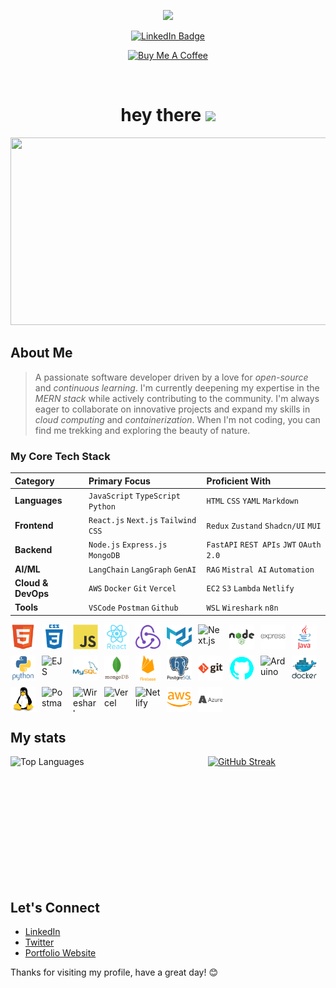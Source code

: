 
<p align="center"><img src="https://media.giphy.com/media/M9gbBd9nbDrOTu1Mqx/giphy.gif" width="100"/></p>
<p align="center">
<a href="https://www.linkedin.com/in/gopendranath-sasmal-58a321205"><img src="https://img.shields.io/badge/LinkedIn-blue?style=for-the-badge&logo=linkedin&logoColor=white" alt="LinkedIn Badge"></a>
</p>
<p align="center">
<a href="https://coff.ee/gopendranath" target="_blank"><img src="https://cdn.buymeacoffee.com/buttons/default-orange.png" alt="Buy Me A Coffee" height="41" width="174"></a>
</p>
<p align="center"><img src="https://komarev.com/ghpvc/?username=Gopendranath&style=flat-square&color=blue" alt=""></p>


<h1 align="center">hey there <img src="https://media.giphy.com/media/hvRJCLFzcasrR4ia7z/giphy.gif" width="40"></h1>

<p align="center"><img src="https://media.giphy.com/media/dWesBcTLavkZuG35MI/giphy.gif" width="600" height="300"  /></p>


## About Me

> A passionate software developer driven by a love for *open-source* and *continuous learning*. I'm currently deepening my expertise in the *MERN stack* while actively contributing to the community. I'm always eager to collaborate on innovative projects and expand my skills in *cloud computing* and *containerization*. When I'm not coding, you can find me trekking and exploring the beauty of nature.

### My Core Tech Stack

| Category | Primary Focus | Proficient With |
| :--- | :--- | :--- |
| **Languages** | `JavaScript` `TypeScript` `Python` | `HTML` `CSS` `YAML` `Markdown` |
| **Frontend** | `React.js` `Next.js` `Tailwind CSS` | `Redux` `Zustand` `Shadcn/UI` `MUI` |
| **Backend** | `Node.js` `Express.js` `MongoDB` | `FastAPI` `REST APIs` `JWT` `OAuth 2.0` |
| **AI/ML** | `LangChain` `LangGraph` `GenAI` | `RAG` `Mistral AI` `Automation` |
| **Cloud & DevOps**| `AWS` `Docker` `Git` `Vercel` | `EC2` `S3` `Lambda` `Netlify` |
| **Tools** | `VSCode` `Postman` `Github` | `WSL` `Wireshark` `n8n` |


<div style="display: flex; flex-wrap: wrap; gap: 10px; align-items: center;">
  <!-- Frontend -->
  <img src="https://github.com/devicons/devicon/blob/master/icons/html5/html5-original.svg" title="HTML5" alt="HTML5" width="40" height="40"/>
  <img src="https://github.com/devicons/devicon/blob/master/icons/css3/css3-plain-wordmark.svg" title="CSS3" alt="CSS3" width="40" height="40"/>
  <img src="https://github.com/devicons/devicon/blob/master/icons/javascript/javascript-original.svg" title="JavaScript" alt="JavaScript" width="40" height="40"/>
  <img src="https://github.com/devicons/devicon/blob/master/icons/react/react-original-wordmark.svg" title="React" alt="React" width="40" height="40"/>
  <img src="https://github.com/devicons/devicon/blob/master/icons/redux/redux-original.svg" title="Redux" alt="Redux" width="40" height="40"/>
  <img src="https://github.com/devicons/devicon/blob/master/icons/materialui/materialui-original.svg" title="Material UI" alt="Material UI" width="40" height="40"/>
  <img src="https://cdn.simpleicons.org/nextdotjs/000000" title="Next.js" alt="Next.js" width="40" height="40"/>

  <!-- Backend -->
  <img src="https://github.com/devicons/devicon/blob/master/icons/nodejs/nodejs-original-wordmark.svg" title="Node.js" alt="Node.js" width="40" height="40"/>
  <img src="https://github.com/devicons/devicon/blob/master/icons/express/express-original-wordmark.svg" title="Express.js" alt="Express.js" width="40" height="40"/>
  <img src="https://github.com/devicons/devicon/blob/master/icons/java/java-original-wordmark.svg" title="Java" alt="Java" width="40" height="40"/>
  <img src="https://github.com/devicons/devicon/blob/master/icons/python/python-original-wordmark.svg" title="Java" alt="Java" width="40" height="40"/>
  <img src="https://img.icons8.com/?size=100&id=puL87ypQPxxr&format=png&color=000000" title="EJS" alt="EJS" width="40" height="40"/>
  

  <!-- Database -->
  <img src="https://github.com/devicons/devicon/blob/master/icons/mysql/mysql-original-wordmark.svg" title="MySQL" alt="MySQL" width="40" height="40"/>
  <img src="https://github.com/devicons/devicon/blob/master/icons/mongodb/mongodb-original-wordmark.svg" title="MongoDB" alt="MongoDB" width="40" height="40"/>
  <img src="https://github.com/devicons/devicon/blob/master/icons/firebase/firebase-plain-wordmark.svg" title="Firebase" alt="Firebase" width="40" height="40"/>
  <img src="https://github.com/devicons/devicon/blob/master/icons/postgresql/postgresql-original-wordmark.svg" title="PostgreSQL" alt="PostgreSQL" width="40" height="40"/>

  <!-- DevOps & Tools -->
  <img src="https://github.com/devicons/devicon/blob/master/icons/git/git-original-wordmark.svg" title="Git" alt="Git" width="40" height="40"/>
  <img src="https://github.com/devicons/devicon/blob/master/icons/github/github-original.svg" 
     title="GitHub" alt="GitHub" width="40" height="40"
     style="filter: invert(23%) sepia(96%) saturate(1753%) hue-rotate(207deg) brightness(200%) contrast(200%);"/>
  <img src="https://img.icons8.com/color/48/arduino.png" title="Arduino" alt="Arduino" width="40" height="40"/>

  <img src="https://github.com/devicons/devicon/blob/master/icons/docker/docker-original-wordmark.svg" title="Docker" alt="Docker" width="40" height="40"/>
  <img src="https://github.com/devicons/devicon/blob/master/icons/linux/linux-original.svg" title="Linux" alt="Linux" width="40" height="40"/>
  <img src="https://cdn.simpleicons.org/postman/FF6C37" title="Postman" alt="Postman" width="40" height="40"/>
  <img src="https://cdn.simpleicons.org/wireshark/1679A7" title="Wireshark" alt="Wireshark" width="40" height="40"/>
  <img src="https://cdn.simpleicons.org/vercel/000000" title="Vercel" alt="Vercel" width="40" height="40"/>
  <img src="https://cdn.simpleicons.org/netlify/00C7B7" title="Netlify" alt="Netlify" width="40" height="40"/>


  <!-- Cloud -->
  <img src="https://github.com/devicons/devicon/blob/master/icons/amazonwebservices/amazonwebservices-plain-wordmark.svg" title="AWS" alt="AWS" width="40" height="40"/>
  <img src="https://github.com/devicons/devicon/blob/master/icons/azure/azure-plain-wordmark.svg" title="Azure" alt="Azure" width="40" height="40"/>
</div>


## My stats

<div style="display: flex; gap: 1rem; flex-wrap: wrap;">
  <img src="https://github-readme-stats.vercel.app/api/top-langs/?username=Gopendranath&layout=compact&theme=dark&hide_border=true" alt="Top Languages" style="height: 200px; width: 300px;" />
  <a href="https://git.io/streak-stats">
    <img src="https://github-readme-streak-stats.herokuapp.com?user=Gopendranath&theme=dark&hide_border=true&mode=weekly" alt="GitHub Streak" style="height: 200px; width: 420px;" />
  </a>
</div>




## Let's Connect

- [LinkedIn](https://www.linkedin.com/in/gopendranath-sasmal-58a321205/)
- [Twitter](https://x.com/AssassinsEmper1)
- [Portfolio Website](https://t3rminal.vercel.app/)

Thanks for visiting my profile, have a great day! 😊

